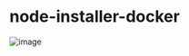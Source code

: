 # node-installer-docker
![image](https://user-images.githubusercontent.com/89119285/174690387-d5e3ff9a-7058-47ec-9eed-34ccfc178139.png)
